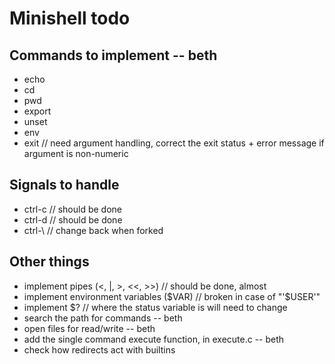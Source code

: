 
# Minishell todo

## Commands to implement -- beth

- echo
- cd
- pwd
- export
- unset
- env
- exit // need argument handling, correct the exit status + error message if argument is non-numeric

## Signals to handle

- ctrl-c // should be done
- ctrl-d // should be done
- ctrl-\ // change back when forked

## Other things

- implement pipes (<, |, >, <<, >>) // should be done, almost
- implement environment variables ($VAR) // broken in case of "'$USER'"
- implement $? // where the status variable is will need to change
- search the path for commands -- beth
- open files for read/write -- beth
- add the single command execute function, in execute.c -- beth
- check how redirects act with builtins
